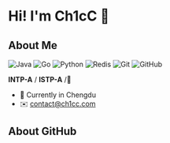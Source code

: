 # Hi! I'm Ch1cC 👋

## About Me

![Java](https://img.shields.io/badge/-java-E34A86?style=flat-square&logo=java)
![Go](https://img.shields.io/badge/-go-%23E44D27?style=flat-square&logo=go&logoColor=ffffff)
![Python](https://img.shields.io/badge/-Python-black?style=flat-square&logo=Python)
![Redis](https://img.shields.io/badge/-Redis-black?style=flat-square&logo=Redis)
![Git](https://img.shields.io/badge/-Git-black?style=flat-square&logo=git)
![GitHub](https://img.shields.io/badge/-GitHub-181717?style=flat-square&logo=github)

**INTP-A** / **ISTP-A** /**🌈**
- 🐼 Currently in Chengdu
- ✉️ contact@ch1cc.com

## About GitHub

<div style="display:flex; gap: 8px; align-items: center">
<!--   <img src="https://github-readme-stats.vercel.app/api?username=ch1cc&theme=buefy&show_icons=true&hide_border=true" alt=""/> -->
  <img src="https://github-readme-stats.vercel.app/api/top-langs/?username=ch1cc&layout=compact&hide_border=true" alt="">
  <img src="https://streak-stats.demolab.com?user=ch1cc&theme=vue&hide_border=true" alt="">
</div>
